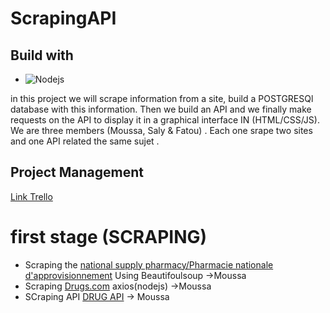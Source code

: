 # ScrapingAPI
## Build with
*  ![Nodejs](https://www.google.com/imgres?imgurl=https%3A%2F%2Fd1fmx1rbmqrxrr.cloudfront.net%2Fzdnet%2Fi%2Fedit%2Fne%2F2021%2F07%2FNodeJS.jpg&tbnid=y3xqW8JGa5AJ8M&vet=12ahUKEwiLyKqzlvr_AhV4pycCHWGSCDgQMygDegUIARDJAQ..i&imgrefurl=https%3A%2F%2Fwww.zdnet.fr%2Flexique-it%2Fnodejs-une-definition-39926319.htm&docid=SIp0vG29T6sfIM&w=1200&h=831&q=nodejs&client=ubuntu-sn&ved=2ahUKEwiLyKqzlvr_AhV4pycCHWGSCDgQMygDegUIARDJAQ)

in this project we will scrape information from a site, build a POSTGRESQl database with this information. Then we build an API and we finally make requests on the API to display it in a graphical interface IN (HTML/CSS/JS).
We are three members (Moussa, Saly & Fatou) . Each one srape two sites and one API related the same sujet .

## Project Management
[Link Trello](https://trello.com/b/T96MVz0R/conduite-de-projet)

# first stage (SCRAPING)
*  Scraping the [national supply pharmacy/Pharmacie nationale d'approvisionnement](https://www.pna.sn/) Using Beautifoulsoup ->Moussa
*  Scraping  [Drugs.com](https://www.drugs.com/) axios(nodejs) ->Moussa
*  SCraping API [DRUG API](https://rapidapi.com/rnelsomain/api/drug-info-and-price-history) -> Moussa
